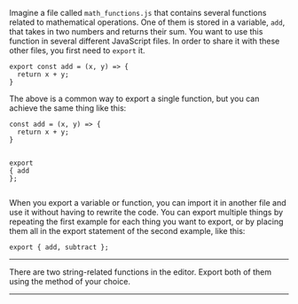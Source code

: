 <div class="challenge-instructions es6"><div><section id="description">
<p>Imagine a file called <code>math_functions.js</code> that contains several functions related to mathematical operations. One of them is stored in a variable, <code>add</code>, that takes in two numbers and returns their sum. You want to use this function in several different JavaScript files. In order to share it with these other files, you first need to <code>export</code> it.</p>
<pre class="language-js"><code class="language-js"><span class="token keyword">export</span> <span class="token keyword">const</span> <span class="token function-variable function">add</span> <span class="token operator">=</span> <span class="token punctuation">(</span><span class="token parameter">x<span class="token punctuation">,</span> y</span><span class="token punctuation">)</span> <span class="token operator">=&gt;</span> <span class="token punctuation">{</span>
  <span class="token keyword">return</span> x <span class="token operator">+</span> y<span class="token punctuation">;</span>
<span class="token punctuation">}</span>
</code></pre>
<p>The above is a common way to export a single function, but you can achieve the same thing like this:</p>
<pre class="language-js"><code class="language-js"><span class="token keyword">const</span> <span class="token function-variable function">add</span> <span class="token operator">=</span> <span class="token punctuation">(</span><span class="token parameter">x<span class="token punctuation">,</span> y</span><span class="token punctuation">)</span> <span class="token operator">=&gt;</span> <span class="token punctuation">{</span>
  <span class="token keyword">return</span> x <span class="token operator">+</span> y<span class="token punctuation">;</span>
<span class="token punctuation">}</span>

<span class="token keyword">export</span> <span class="token punctuation">{</span> add <span class="token punctuation">}</span><span class="token punctuation">;</span>
</code></pre>
<p>When you export a variable or function, you can import it in another file and use it without having to rewrite the code. You can export multiple things by repeating the first example for each thing you want to export, or by placing them all in the export statement of the second example, like this:</p>
<pre class="language-js"><code class="language-js"><span class="token keyword">export</span> <span class="token punctuation">{</span> add<span class="token punctuation">,</span> subtract <span class="token punctuation">}</span><span class="token punctuation">;</span>
</code></pre>
</section></div><hr/><div><section id="instructions">
<p>There are two string-related functions in the editor. Export both of them using the method of your choice.</p>
</section></div><hr/></div>